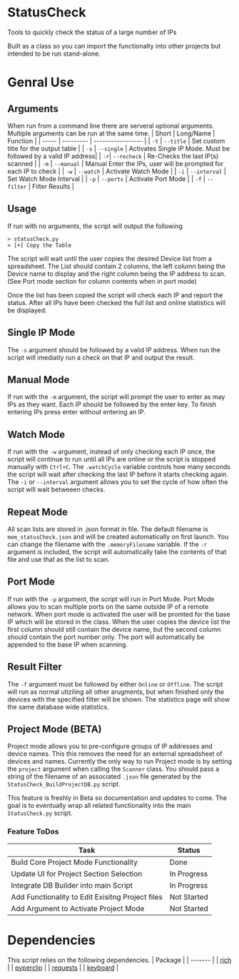 # StatusCheck
Tools to quickly check the status of a large number of IPs

Built as a class so you can import the functionalty into other projects but intended to be run stand-alone.

# Genral Use
## Arguments
When run from a command line there are serveral optional arguments. Multiple arguments can be run at the same time.
| Short | Long/Name | Function | 
| ----- | --------- | ----------------- |
| `-t` | `--title` | Set custom title for the output table |
| `-s` | `--single` | Activates Single IP Mode. Must be followed by a valid IP address| 
| `-r`| `--recheck` | Re-Checks the last IP(s) scanned |
| `-m` | `--manual` | Manual Enter the IPs, user will be prompted for each IP to check |
| `-w` | `--watch` | Activate Watch Mode |
| `-i` | `--interval` | Set Watch Mode Interval |
| `-p` | `--ports` | Activate Port Mode |
| `-f` | `--filter` | Filter Results |

## Usage
If run with no arguments, the script will output the following
```
> statusCheck.py
> [+] Copy the Table
```
The script will wait until the user copies the desired Device list from a spreadsheet. The List should contain 2 columns, the left column being the Device name to display and the right column being the IP address to scan. (See Port mode section for column contents when in port mode)

Once the list has been copied the script will check each IP and report the status. After all IPs have been checked the full list and online statistics will be displayed.

## Single IP Mode
The `-s` argument should be followed by a valid IP address. When run the script will imediatly run a check on that IP and output the result.

## Manual Mode
If run with the `-m` argument, the script will prompt the user to enter as may IPs as they want. Each IP should be followed by the enter key. To finish entering IPs press enter without entering an IP.

## Watch Mode
If run with the `-w` argument, instead of only checking each IP once, the script will continue to run until all IPs are online or the script is stopped manually with `Ctrl+C`. The `.watchCycle` variable controls how many seconds the script will wait after checking the last IP before it starts checking again. The `-i` or `--interval` argument allows you to set the cycle of how often the script will wait betweeen checks.

## Repeat Mode
All scan lists are stored in .json format in file. The default filename is `mem_statusCheck.json` and will be created automatically on first launch. You can change the filename with the `.memoryFilename` variable. If the `-r` argument is included, the script will automatically take the contents of that file and use that as the list to scan.

## Port Mode
If run with the `-p` argument, the script will run in Port Mode. Port Mode allows you to scan multiple ports on the same outside IP of a remote network. When port mode is activated the user will be promted for the base IP which will be stored in the class. When the user copies the device list the first column should still contain the device name, but the second column should contain the port number only. The port will automatically be appended to the base IP when scanning.

## Result Filter
The `-f` argument must be followed by either `Online` or `Offline`. The script will run as normal utiziling all other arugments, but when finished only the devices with the specified filter will be shown. The statistics page will show the same database wide statistics.

## Project Mode (BETA)
Project mode allows you to pre-configure groups of IP addresses and device names. This this removes the need for an external spreadsheet of devices and names. Currently the only way to run Project mode is by setting the `project` argument when calling the `Scanner` class. You should pass a string of the filename of an associated `.json` file generated by the `StatusCheck_BuildProjectDB.py` script.

This feature is freshly in Beta so documentation and updates to come. The goal is to eventually wrap all related functionality into the main `StatusCheck.py` script.

### Feature ToDos
| Task | Status |
| ------------------------------- | -------|
| Build Core Project Mode Functionality | Done |
| Update UI for Project Section Selection | In Progress |
| Integrate DB Builder into main Script | In Progress |
| Add Functionality to Edit Exisitng Project files | Not Started |
| Add Argument to Activate Project Mode | Not Started |

# Dependencies
This script relies on the following dependencies.
| Package |
| ------- |
| [rich](https://github.com/Textualize/rich) |
| [pyperclip](https://pypi.org/project/pyperclip/) |
| [requests](https://pypi.org/project/requests/) |
| [keyboard](https://pypi.org/project/keyboard/) |
